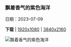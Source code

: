 ### 飘着香气的紫色海洋

日期：2023-07-09

**下载**  |  [1920x1080](https://cn.bing.com/th?id=OHR.SomersetLavender_ZH-CN5823464763_1920x1080.jpg)  |  [3840x2160](https://cn.bing.com/th?id=OHR.SomersetLavender_ZH-CN5823464763_UHD.jpg)

![飘着香气的紫色海洋](https://cn.bing.com/th?id=OHR.SomersetLavender_ZH-CN5823464763_1920x1080.jpg "萨默塞特郡的薰衣草田，英国 (© Doug Chinnery/Getty Images)")

